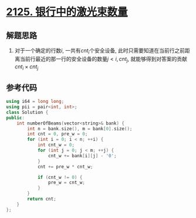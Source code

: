 # [2125. 银行中的激光束数量](https://leetcode.cn/problems/number-of-laser-beams-in-a-bank/)

## 解题思路

1. 对于一个确定的行数$i$, 一共有$cnt_i$个安全设备, 此时只需要知道在当前行之前距离当前行最近的那一行的安全设备的数量$j < i, cnt_j$, 就能够得到对答案的贡献$cnt_i \times cnt_j$

## 参考代码


```cpp
using i64 = long long;
using pii = pair<int, int>;
class Solution {
public:
    int numberOfBeams(vector<string>& bank) {
        int n = bank.size(), m = bank[0].size();
        int cnt = 0, pre_w = 0;
        for (int i = 0; i < n; ++i) {
            int cnt_w = 0;
            for (int j = 0; j < m; ++j) {
                cnt_w += bank[i][j] - '0';
            }
            cnt += pre_w * cnt_w;

            if (cnt_w != 0) {
                pre_w = cnt_w;
            }
        }
        return cnt;
    }
};
```
